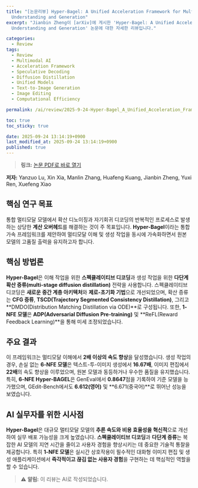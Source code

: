 ```yaml
---
title: "[논문리뷰] Hyper-Bagel: A Unified Acceleration Framework for Multimodal
  Understanding and Generation"
excerpt: "Jianbin Zheng이 [arXiv]에 게시한 'Hyper-Bagel: A Unified Acceleration Framework for Multimodal
  Understanding and Generation' 논문에 대한 자세한 리뷰입니다."

categories:
  - Review
tags:
  - Review
  - Multimodal AI
  - Acceleration Framework
  - Speculative Decoding
  - Diffusion Distillation
  - Unified Models
  - Text-to-Image Generation
  - Image Editing
  - Computational Efficiency

permalink: /ai/review/2025-9-24-Hyper-Bagel_A_Unified_Acceleration_Framework_for_Multimodal_Understanding_and_Generation/

toc: true
toc_sticky: true

date: 2025-09-24 13:14:19+0900
last_modified_at: 2025-09-24 13:14:19+0900
published: true
---
```

> **링크:** [논문 PDF로 바로 열기](https://arxiv.org/abs/2509.18824)

**저자:** Yanzuo Lu, Xin Xia, Manlin Zhang, Huafeng Kuang, Jianbin Zheng, Yuxi Ren, Xuefeng Xiao



## 핵심 연구 목표
통합 멀티모달 모델에서 확산 디노이징과 자기회귀 디코딩의 반복적인 프로세스로 발생하는 상당한 **계산 오버헤드**를 해결하는 것이 주 목표입니다. **Hyper-Bagel**이라는 통합 가속 프레임워크를 제안하여 멀티모달 이해 및 생성 작업을 동시에 가속화하면서 원본 모델의 고품질 출력을 유지하고자 합니다.

## 핵심 방법론
**Hyper-Bagel**은 이해 작업을 위한 **스펙큘레이티브 디코딩**과 생성 작업을 위한 **다단계 확산 증류(multi-stage diffusion distillation)** 전략을 사용합니다. 스펙큘레이티브 디코딩은 **새로운 중간 계층 아키텍처**와 **제로-초기화 기법**으로 개선되었으며, 확산 증류는 **CFG 증류**, **TSCD(Trajectory Segmented Consistency Distillation)**, 그리고 **DMDO(Distribution Matching Distillation via ODE)**로 구성됩니다. 또한, **1-NFE 모델**은 **ADP(Adversarial Diffusion Pre-training)** 및 **ReFL(Reward Feedback Learning)**을 통해 미세 조정되었습니다.

## 주요 결과
이 프레임워크는 멀티모달 이해에서 **2배 이상의 속도 향상**을 달성했습니다. 생성 작업의 경우, 손실 없는 **6-NFE 모델**은 텍스트-투-이미지 생성에서 **16.67배**, 이미지 편집에서 **22배**의 속도 향상을 이루었으며, 원본 모델과 동등하거나 우수한 품질을 유지했습니다. 특히, **6-NFE Hyper-BAGEL**은 GenEval에서 **0.8647**점을 기록하여 기준 모델을 능가했으며, GEdit-Bench에서도 **6.612(영어)** 및 **6.671(중국어)**로 뛰어난 성능을 보였습니다.

## AI 실무자를 위한 시사점
**Hyper-Bagel**은 대규모 멀티모달 모델의 **추론 속도와 비용 효율성을 혁신적**으로 개선하여 실무 배포 가능성을 크게 높였습니다. **스펙큘레이티브 디코딩**과 **다단계 증류**는 복잡한 AI 모델의 지연 시간을 줄이고 사용자 경험을 향상시키는 데 중요한 기술적 통찰을 제공합니다. 특히 **1-NFE 모델**은 실시간 상호작용이 필수적인 대화형 이미지 편집 및 생성 애플리케이션에서 **즉각적이고 끊김 없는 사용자 경험**을 구현하는 데 핵심적인 역할을 할 수 있습니다.

> ⚠️ **알림:** 이 리뷰는 AI로 작성되었습니다.